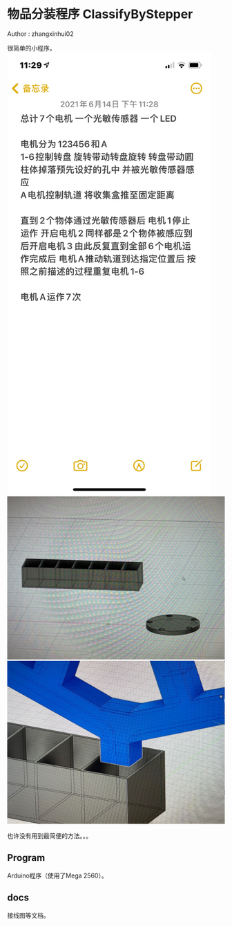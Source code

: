 # 物品分装程序  ClassifyByStepper  
Author : zhangxinhui02  

很简单的小程序。  
![ ](https://github.com/zhangxinhui02/ArduinoProjects/blob/main/ClassifyByStepper/docs/requirement.jpg)  
![ ](https://github.com/zhangxinhui02/ArduinoProjects/blob/main/ClassifyByStepper/docs/introduction1.jpg)  
![ ](https://github.com/zhangxinhui02/ArduinoProjects/blob/main/ClassifyByStepper/docs/introduction2.jpg)  

也许没有用到最简便的方法。。。

## Program
Arduino程序（使用了Mega 2560）。

## docs
接线图等文档。
